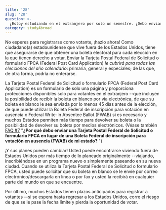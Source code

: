 ```yaml
---
title: '28'
slug: '28'
question: >-
  ¿Estoy estudiando en el extranjero por solo un semestre. ¿Debo enviar la Tarjeta Postal Federal de Solicitud o formulario FPCA (Federal Post Card Application) para registrarme como votante o esperar a volver a los Estados Unidos?
category: studyAbroad
---
```

No esperes para registrarse como votante, ¡hazlo ahora! Como ciudadano(a) estadounidense que vive fuera de los Estados Unidos, tiene que asegurarse de que obtener una boleta electoral para cada elección en la que tienen derecho a votar. Enviar la Tarjeta Postal Federal de Solicitud o formulario FPCA (Federal Post Card Application) *le cubrirá para todas las elecciones del año calendario*: primaria, general y especiales; de las que, de otra forma, podría no enterarse.

La Tarjeta Postal Federal de Solicitud o formulario FPCA (Federal Post Card Application) es un formulario de solo una página y proporciona protecciones disponibles solo para votantes en el extranjero --que incluyen la posibilidad de recibir la boleta en blanco por vía electrónica, de que su boleta en blanco le sea enviada por lo menos 45 días antes de la elección, de que puede utilizar la Boleta Federal de inscripción para votación en ausencia o Federal Write-in Absentee Ballot (FWAB) si es necesario y muchos Estados permiten más tiempo para devolver su boleta o la posibilidad de devolver su boleta por medios electrónicos. (Véase también [FAQ #7](/faqs/7) "**¿Por qué debo enviar una Tarjeta Postal Federal de Solicitud o formulario FPCA en lugar de una Boleta Federal de inscripción para votación en ausencia (FWAB) de mi estado?** ")

¡Y sus planes pueden cambiar! Usted puede encontrarse viviendo fuera de Estados Unidos por más tiempo de lo planeado originalmente --viajando, inscribiéndose en un programa nuevo o simplemente paseando en su nueva ciudad. Cuando se utiliza la Tarjeta Postal Federal de Solicitud o formulario FPCA, usted puede solicitar que su boleta en blanco se le envíe por correo electrónico/descargarla en línea o por fax y usted la recibirá en cualquier parte del mundo en que se encuentre.

Por último, muchos Estados tienen plazos anticipados para registrar a votantes --si se espera hasta regresar a los Estados Unidos, corre el riesgo de que se le pase la fecha límite y pierda la oportunidad de votar.
